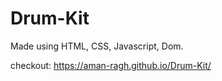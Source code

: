 # Drum-Kit

Made using HTML, CSS, Javascript, Dom.

checkout: https://aman-ragh.github.io/Drum-Kit/
